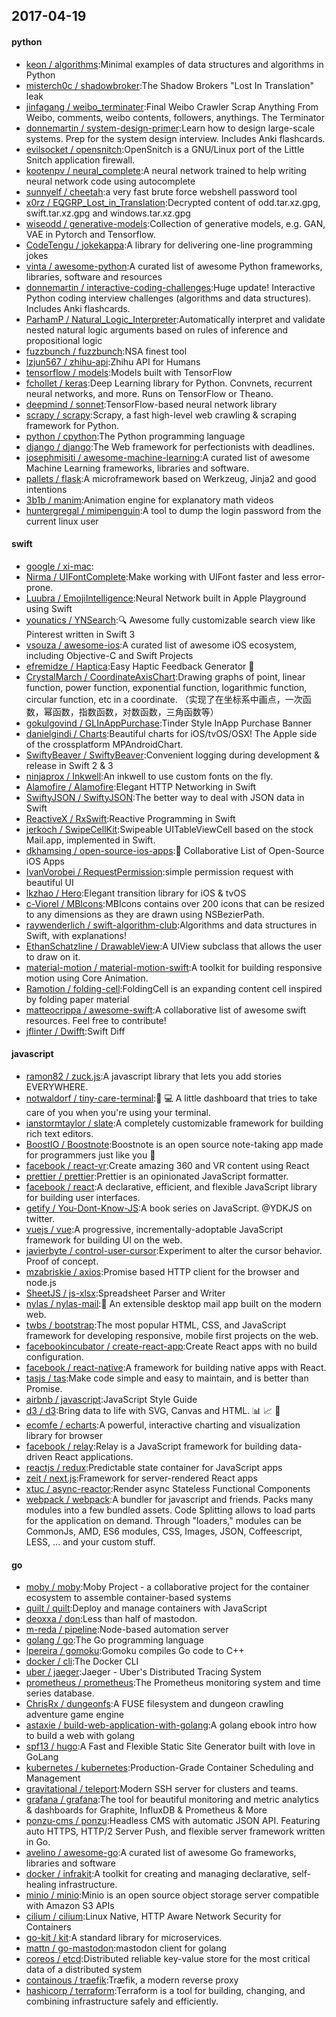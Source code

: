 ## 2017-04-19

#### python
* [keon / algorithms](https://github.com/keon/algorithms):Minimal examples of data structures and algorithms in Python
* [misterch0c / shadowbroker](https://github.com/misterch0c/shadowbroker):The Shadow Brokers "Lost In Translation" leak
* [jinfagang / weibo_terminater](https://github.com/jinfagang/weibo_terminater):Final Weibo Crawler Scrap Anything From Weibo, comments, weibo contents, followers, anythings. The Terminator
* [donnemartin / system-design-primer](https://github.com/donnemartin/system-design-primer):Learn how to design large-scale systems. Prep for the system design interview. Includes Anki flashcards.
* [evilsocket / opensnitch](https://github.com/evilsocket/opensnitch):OpenSnitch is a GNU/Linux port of the Little Snitch application firewall.
* [kootenpv / neural_complete](https://github.com/kootenpv/neural_complete):A neural network trained to help writing neural network code using autocomplete
* [sunnyelf / cheetah](https://github.com/sunnyelf/cheetah):a very fast brute force webshell password tool
* [x0rz / EQGRP_Lost_in_Translation](https://github.com/x0rz/EQGRP_Lost_in_Translation):Decrypted content of odd.tar.xz.gpg, swift.tar.xz.gpg and windows.tar.xz.gpg
* [wiseodd / generative-models](https://github.com/wiseodd/generative-models):Collection of generative models, e.g. GAN, VAE in Pytorch and Tensorflow.
* [CodeTengu / jokekappa](https://github.com/CodeTengu/jokekappa):A library for delivering one-line programming jokes
* [vinta / awesome-python](https://github.com/vinta/awesome-python):A curated list of awesome Python frameworks, libraries, software and resources
* [donnemartin / interactive-coding-challenges](https://github.com/donnemartin/interactive-coding-challenges):Huge update! Interactive Python coding interview challenges (algorithms and data structures). Includes Anki flashcards.
* [ParhamP / Natural_Logic_Interpreter](https://github.com/ParhamP/Natural_Logic_Interpreter):Automatically interpret and validate nested natural logic arguments based on rules of inference and propositional logic
* [fuzzbunch / fuzzbunch](https://github.com/fuzzbunch/fuzzbunch):NSA finest tool
* [lzjun567 / zhihu-api](https://github.com/lzjun567/zhihu-api):Zhihu API for Humans
* [tensorflow / models](https://github.com/tensorflow/models):Models built with TensorFlow
* [fchollet / keras](https://github.com/fchollet/keras):Deep Learning library for Python. Convnets, recurrent neural networks, and more. Runs on TensorFlow or Theano.
* [deepmind / sonnet](https://github.com/deepmind/sonnet):TensorFlow-based neural network library
* [scrapy / scrapy](https://github.com/scrapy/scrapy):Scrapy, a fast high-level web crawling & scraping framework for Python.
* [python / cpython](https://github.com/python/cpython):The Python programming language
* [django / django](https://github.com/django/django):The Web framework for perfectionists with deadlines.
* [josephmisiti / awesome-machine-learning](https://github.com/josephmisiti/awesome-machine-learning):A curated list of awesome Machine Learning frameworks, libraries and software.
* [pallets / flask](https://github.com/pallets/flask):A microframework based on Werkzeug, Jinja2 and good intentions
* [3b1b / manim](https://github.com/3b1b/manim):Animation engine for explanatory math videos
* [huntergregal / mimipenguin](https://github.com/huntergregal/mimipenguin):A tool to dump the login password from the current linux user

#### swift
* [google / xi-mac](https://github.com/google/xi-mac):
* [Nirma / UIFontComplete](https://github.com/Nirma/UIFontComplete):Make working with UIFont faster and less error-prone.
* [Luubra / EmojiIntelligence](https://github.com/Luubra/EmojiIntelligence):Neural Network built in Apple Playground using Swift
* [younatics / YNSearch](https://github.com/younatics/YNSearch):🔍 Awesome fully customizable search view like Pinterest written in Swift 3
* [vsouza / awesome-ios](https://github.com/vsouza/awesome-ios):A curated list of awesome iOS ecosystem, including Objective-C and Swift Projects
* [efremidze / Haptica](https://github.com/efremidze/Haptica):Easy Haptic Feedback Generator 📳
* [CrystalMarch / CoordinateAxisChart](https://github.com/CrystalMarch/CoordinateAxisChart):Drawing graphs of point, linear function, power function, exponential function, logarithmic function, circular function, etc in a coordinate. （实现了在坐标系中画点，一次函数，幂函数，指数函数，对数函数，三角函数等）
* [gokulgovind / GLInAppPurchase](https://github.com/gokulgovind/GLInAppPurchase):Tinder Style InApp Purchase Banner
* [danielgindi / Charts](https://github.com/danielgindi/Charts):Beautiful charts for iOS/tvOS/OSX! The Apple side of the crossplatform MPAndroidChart.
* [SwiftyBeaver / SwiftyBeaver](https://github.com/SwiftyBeaver/SwiftyBeaver):Convenient logging during development & release in Swift 2 & 3
* [ninjaprox / Inkwell](https://github.com/ninjaprox/Inkwell):An inkwell to use custom fonts on the fly.
* [Alamofire / Alamofire](https://github.com/Alamofire/Alamofire):Elegant HTTP Networking in Swift
* [SwiftyJSON / SwiftyJSON](https://github.com/SwiftyJSON/SwiftyJSON):The better way to deal with JSON data in Swift
* [ReactiveX / RxSwift](https://github.com/ReactiveX/RxSwift):Reactive Programming in Swift
* [jerkoch / SwipeCellKit](https://github.com/jerkoch/SwipeCellKit):Swipeable UITableViewCell based on the stock Mail.app, implemented in Swift.
* [dkhamsing / open-source-ios-apps](https://github.com/dkhamsing/open-source-ios-apps):📱 Collaborative List of Open-Source iOS Apps
* [IvanVorobei / RequestPermission](https://github.com/IvanVorobei/RequestPermission):simple permission request with beautiful UI
* [lkzhao / Hero](https://github.com/lkzhao/Hero):Elegant transition library for iOS & tvOS
* [c-Viorel / MBIcons](https://github.com/c-Viorel/MBIcons):MBIcons contains over 200 icons that can be resized to any dimensions as they are drawn using NSBezierPath.
* [raywenderlich / swift-algorithm-club](https://github.com/raywenderlich/swift-algorithm-club):Algorithms and data structures in Swift, with explanations!
* [EthanSchatzline / DrawableView](https://github.com/EthanSchatzline/DrawableView):A UIView subclass that allows the user to draw on it.
* [material-motion / material-motion-swift](https://github.com/material-motion/material-motion-swift):A toolkit for building responsive motion using Core Animation.
* [Ramotion / folding-cell](https://github.com/Ramotion/folding-cell):FoldingCell is an expanding content cell inspired by folding paper material
* [matteocrippa / awesome-swift](https://github.com/matteocrippa/awesome-swift):A collaborative list of awesome swift resources. Feel free to contribute!
* [jflinter / Dwifft](https://github.com/jflinter/Dwifft):Swift Diff

#### javascript
* [ramon82 / zuck.js](https://github.com/ramon82/zuck.js):A javascript library that lets you add stories EVERYWHERE.
* [notwaldorf / tiny-care-terminal](https://github.com/notwaldorf/tiny-care-terminal):💖 💻 A little dashboard that tries to take care of you when you're using your terminal.
* [ianstormtaylor / slate](https://github.com/ianstormtaylor/slate):A completely customizable framework for building rich text editors.
* [BoostIO / Boostnote](https://github.com/BoostIO/Boostnote):Boostnote is an open source note-taking app made for programmers just like you 🚀
* [facebook / react-vr](https://github.com/facebook/react-vr):Create amazing 360 and VR content using React
* [prettier / prettier](https://github.com/prettier/prettier):Prettier is an opinionated JavaScript formatter.
* [facebook / react](https://github.com/facebook/react):A declarative, efficient, and flexible JavaScript library for building user interfaces.
* [getify / You-Dont-Know-JS](https://github.com/getify/You-Dont-Know-JS):A book series on JavaScript. @YDKJS on twitter.
* [vuejs / vue](https://github.com/vuejs/vue):A progressive, incrementally-adoptable JavaScript framework for building UI on the web.
* [javierbyte / control-user-cursor](https://github.com/javierbyte/control-user-cursor):Experiment to alter the cursor behavior. Proof of concept.
* [mzabriskie / axios](https://github.com/mzabriskie/axios):Promise based HTTP client for the browser and node.js
* [SheetJS / js-xlsx](https://github.com/SheetJS/js-xlsx):Spreadsheet Parser and Writer
* [nylas / nylas-mail](https://github.com/nylas/nylas-mail):💌 An extensible desktop mail app built on the modern web.
* [twbs / bootstrap](https://github.com/twbs/bootstrap):The most popular HTML, CSS, and JavaScript framework for developing responsive, mobile first projects on the web.
* [facebookincubator / create-react-app](https://github.com/facebookincubator/create-react-app):Create React apps with no build configuration.
* [facebook / react-native](https://github.com/facebook/react-native):A framework for building native apps with React.
* [tasjs / tas](https://github.com/tasjs/tas):Make code simple and easy to maintain, and is better than Promise.
* [airbnb / javascript](https://github.com/airbnb/javascript):JavaScript Style Guide
* [d3 / d3](https://github.com/d3/d3):Bring data to life with SVG, Canvas and HTML. 📊 📈 🎉
* [ecomfe / echarts](https://github.com/ecomfe/echarts):A powerful, interactive charting and visualization library for browser
* [facebook / relay](https://github.com/facebook/relay):Relay is a JavaScript framework for building data-driven React applications.
* [reactjs / redux](https://github.com/reactjs/redux):Predictable state container for JavaScript apps
* [zeit / next.js](https://github.com/zeit/next.js):Framework for server-rendered React apps
* [xtuc / async-reactor](https://github.com/xtuc/async-reactor):Render async Stateless Functional Components
* [webpack / webpack](https://github.com/webpack/webpack):A bundler for javascript and friends. Packs many modules into a few bundled assets. Code Splitting allows to load parts for the application on demand. Through "loaders," modules can be CommonJs, AMD, ES6 modules, CSS, Images, JSON, Coffeescript, LESS, ... and your custom stuff.

#### go
* [moby / moby](https://github.com/moby/moby):Moby Project - a collaborative project for the container ecosystem to assemble container-based systems
* [quilt / quilt](https://github.com/quilt/quilt):Deploy and manage containers with JavaScript
* [deoxxa / don](https://github.com/deoxxa/don):Less than half of mastodon.
* [m-reda / pipeline](https://github.com/m-reda/pipeline):Node-based automation server
* [golang / go](https://github.com/golang/go):The Go programming language
* [lpereira / gomoku](https://github.com/lpereira/gomoku):Gomoku compiles Go code to C++
* [docker / cli](https://github.com/docker/cli):The Docker CLI
* [uber / jaeger](https://github.com/uber/jaeger):Jaeger - Uber's Distributed Tracing System
* [prometheus / prometheus](https://github.com/prometheus/prometheus):The Prometheus monitoring system and time series database.
* [ChrisRx / dungeonfs](https://github.com/ChrisRx/dungeonfs):A FUSE filesystem and dungeon crawling adventure game engine
* [astaxie / build-web-application-with-golang](https://github.com/astaxie/build-web-application-with-golang):A golang ebook intro how to build a web with golang
* [spf13 / hugo](https://github.com/spf13/hugo):A Fast and Flexible Static Site Generator built with love in GoLang
* [kubernetes / kubernetes](https://github.com/kubernetes/kubernetes):Production-Grade Container Scheduling and Management
* [gravitational / teleport](https://github.com/gravitational/teleport):Modern SSH server for clusters and teams.
* [grafana / grafana](https://github.com/grafana/grafana):The tool for beautiful monitoring and metric analytics & dashboards for Graphite, InfluxDB & Prometheus & More
* [ponzu-cms / ponzu](https://github.com/ponzu-cms/ponzu):Headless CMS with automatic JSON API. Featuring auto HTTPS, HTTP/2 Server Push, and flexible server framework written in Go.
* [avelino / awesome-go](https://github.com/avelino/awesome-go):A curated list of awesome Go frameworks, libraries and software
* [docker / infrakit](https://github.com/docker/infrakit):A toolkit for creating and managing declarative, self-healing infrastructure.
* [minio / minio](https://github.com/minio/minio):Minio is an open source object storage server compatible with Amazon S3 APIs
* [cilium / cilium](https://github.com/cilium/cilium):Linux Native, HTTP Aware Network Security for Containers
* [go-kit / kit](https://github.com/go-kit/kit):A standard library for microservices.
* [mattn / go-mastodon](https://github.com/mattn/go-mastodon):mastodon client for golang
* [coreos / etcd](https://github.com/coreos/etcd):Distributed reliable key-value store for the most critical data of a distributed system
* [containous / traefik](https://github.com/containous/traefik):Træfik, a modern reverse proxy
* [hashicorp / terraform](https://github.com/hashicorp/terraform):Terraform is a tool for building, changing, and combining infrastructure safely and efficiently.
